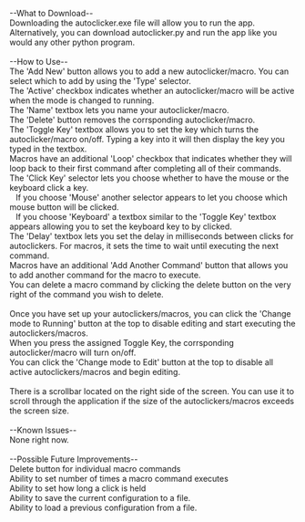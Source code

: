--What to Download--<br/>
Downloading the autoclicker.exe file will allow you to run the app. Alternatively, you can download autoclicker.py and run the app like you would any other python program.<br/>
<br/>
--How to Use--<br/>
The 'Add New' button allows you to add a new autoclicker/macro. You can select which to add by using the 'Type' selector.<br/>
The 'Active' checkbox indicates whether an autoclicker/macro will be active when the mode is changed to running.<br/>
The 'Name' textbox lets you name your autoclicker/macro.<br/>
The 'Delete' button removes the corrsponding autoclicker/macro.<br/>
The 'Toggle Key' textbox allows you to set the key which turns the autoclicker/macro on/off. Typing a key into it will then display the key you typed in the textbox.<br/>
Macros have an additional 'Loop' checkbox that indicates whether they will loop back to their first command after completing all of their commands.<br/>
The 'Click Key' selector lets you choose whether to have the mouse or the keyboard click a key.<br/>
&ensp;  If you choose 'Mouse' another selector appears to let you choose which mouse button will be clicked.<br/>
&ensp;  If you choose 'Keyboard' a textbox similar to the 'Toggle Key' textbox appears allowing you to set the keyboard key to by clicked.<br/>
The 'Delay' textbox lets you set the delay in milliseconds between clicks for autoclickers. For macros, it sets the time to wait until executing the next command.<br/>
Macros have an additional 'Add Another Command' button that allows you to add another command for the macro to execute.<br/>
You can delete a macro command by clicking the delete button on the very right of the command you wish to delete.<br/>
<br/>
Once you have set up your autoclickers/macros, you can click the 'Change mode to Running' button at the top to disable editing and start executing the autoclickers/macros.<br/>
When you press the assigned Toggle Key, the corrsponding autoclicker/macro will turn on/off.<br/>
You can click the 'Change mode to Edit' button at the top to disable all active autoclickers/macros and begin editing.<br/>
<br/>
There is a scrollbar located on the right side of the screen. You can use it to scroll through the application if the size of the autoclickers/macros exceeds the screen size.<br/>
<br/>
--Known Issues--<br/>
None right now.
<br/>
<br/>
--Possible Future Improvements--<br/>
Delete button for individual macro commands<br/>
Ability to set number of times a macro command executes<br/>
Ability to set how long a click is held<br/>
Ability to save the current configuration to a file.<br/>
Ability to load a previous configuration from a file.<br/>